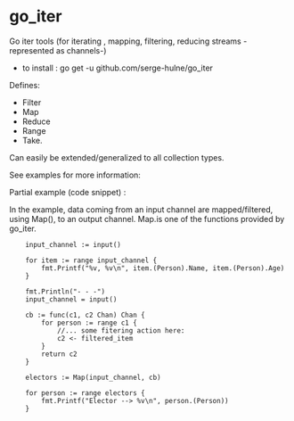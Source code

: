 # go_iter
Go iter tools (for iterating , mapping, filtering, reducing streams -represented as channels-)

- to install : go get -u github.com/serge-hulne/go_iter 

Defines:

- Filter
- Map
- Reduce
- Range
- Take.

Can easily be extended/generalized to all collection types.

See examples for more information:

Partial example (code snippet) :

In the example, data coming from an input channel are mapped/filtered, using Map(), to an output channel.
Map.is one of the functions provided by go_iter.

```
	input_channel := input()

	for item := range input_channel {
		fmt.Printf("%v, %v\n", item.(Person).Name, item.(Person).Age)
	}

	fmt.Println("- - -")
	input_channel = input()

	cb := func(c1, c2 Chan) Chan {
		for person := range c1 {
			//... some fitering action here:
			c2 <- filtered_item
		}
		return c2
	}

	electors := Map(input_channel, cb)

	for person := range electors {
		fmt.Printf("Elector --> %v\n", person.(Person))
	}
```

